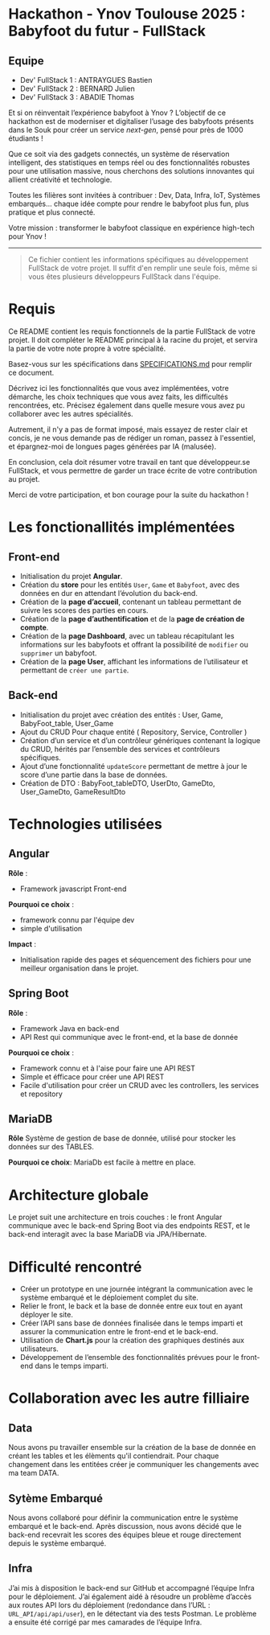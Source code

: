 # Hackathon - Ynov Toulouse 2025 : Babyfoot du futur - FullStack

## Equipe

- Dev' FullStack 1 : ANTRAYGUES Bastien
- Dev' FullStack 2 : BERNARD Julien
- Dev' FullStack 3 : ABADIE Thomas

Et si on réinventait l’expérience babyfoot à Ynov ? L’objectif de ce hackathon est de moderniser et digitaliser l’usage des babyfoots présents dans le Souk pour créer un service _next-gen_, pensé pour près de 1000 étudiants !

Que ce soit via des gadgets connectés, un système de réservation intelligent, des statistiques en temps réel ou des fonctionnalités robustes pour une utilisation massive, nous cherchons des solutions innovantes qui allient créativité et technologie.

Toutes les filières sont invitées à contribuer : Dev, Data, Infra, IoT, Systèmes embarqués… chaque idée compte pour rendre le babyfoot plus fun, plus pratique et plus connecté.

Votre mission : transformer le babyfoot classique en expérience high-tech pour Ynov !

---

> Ce fichier contient les informations spécifiques au développement FullStack de votre projet. Il suffit d'en remplir une seule fois, même si vous êtes plusieurs développeurs FullStack dans l'équipe.

# Requis

Ce README contient les requis fonctionnels de la partie FullStack de votre projet. Il doit compléter le README principal à la racine du projet, et servira la partie de votre note propre à votre spécialité.

Basez-vous sur les spécifications dans [SPECIFICATIONS.md](../SPECIFICATIONS.md) pour remplir ce document.

Décrivez ici les fonctionnalités que vous avez implémentées, votre démarche, les choix techniques que vous avez faits, les difficultés rencontrées, etc. Précisez également dans quelle mesure vous avez pu collaborer avec les autres spécialités.

Autrement, il n'y a pas de format imposé, mais essayez de rester clair et concis, je ne vous demande pas de rédiger un roman, passez à l'essentiel, et épargnez-moi de longues pages générées par IA (malusée).

En conclusion, cela doit résumer votre travail en tant que développeur.se FullStack, et vous permettre de garder un trace écrite de votre contribution au projet.

Merci de votre participation, et bon courage pour la suite du hackathon !

# Les fonctionallités implémentées

## Front-end
- Initialisation du projet **Angular**.
- Création du **store** pour les entités `User`, `Game` et `Babyfoot`, avec des données en dur en attendant l’évolution du back-end.
- Création de la **page d’accueil**, contenant un tableau permettant de suivre les scores des parties en cours.
- Création de la **page d’authentification** et de la **page de création de compte**.
- Création de la **page Dashboard**, avec un tableau récapitulant les informations sur les babyfoots et offrant la possibilité de `modifier` ou `supprimer` un babyfoot.
- Création de la **page User**, affichant les informations de l’utilisateur et permettant de `créer une partie`.

## Back-end
- Initialisation du projet avec création des entités : User, Game, BabyFoot_table, User_Game
- Ajout du CRUD Pour chaque entité ( Repository, Service, Controller )
- Création d’un service et d’un contrôleur génériques contenant la logique du CRUD, hérités par l’ensemble des services et contrôleurs spécifiques.
- Ajout d’une fonctionnalité `updateScore` permettant de mettre à jour le score d’une partie dans la base de données.
- Création de DTO : BabyFoot_tableDTO, UserDto, GameDto, User_GameDto, GameResultDto

# Technologies utilisées

## Angular

**Rôle** :
- Framework javascript Front-end

**Pourquoi ce choix** :
- framework connu par l'équipe dev
- simple d'utilisation

**Impact** :
- Initialisation rapide des pages et séquencement des fichiers pour une meilleur organisation dans le projet.

## Spring Boot
**Rôle** :
- Framework Java en back-end
- API Rest qui communique avec le front-end, et la base de donnée

**Pourquoi ce choix** :
- Framework connu et à l'aise pour faire une API REST
- Simple et éfficace pour créer une API REST
- Facile d'utilisation pour créer un CRUD avec les controllers, les services et repository

## MariaDB
**Rôle**
Système de gestion de base de donnée, utilisé pour stocker les données sur des TABLES.

**Pourquoi ce choix**: 
MariaDb est facile à mettre en place.

# Architecture globale

Le projet suit une architecture en trois couches : le front Angular communique avec le back-end Spring Boot via des endpoints REST, et le back-end interagit avec la base MariaDB via JPA/Hibernate.

# Difficulté rencontré
- Créer un prototype en une journée intégrant la communication avec le système embarqué et le déploiement complet du site.
- Relier le front, le back et la base de donnée entre eux tout en ayant déployer le site.
- Créer l’API sans base de données finalisée dans le temps imparti et assurer la communication entre le front-end et le back-end.
- Utilisation de **Chart.js** pour la création des graphiques destinés aux utilisateurs.
- Développement de l’ensemble des fonctionnalités prévues pour le front-end dans le temps imparti.

# Collaboration avec les autre filliaire

## Data
Nous avons pu travailler ensemble sur la création de la base de donnée en créant les tables et les élèments qu'il contiendrait. Pour chaque changement dans les entitées créer je communiquer les changements avec ma team DATA.

## Sytème Embarqué
Nous avons collaboré pour définir la communication entre le système embarqué et le back-end. Après discussion, nous avons décidé que le back-end recevrait les scores des équipes bleue et rouge directement depuis le système embarqué.

## Infra
J’ai mis à disposition le back-end sur GitHub et accompagné l’équipe Infra pour le déploiement. J’ai également aidé à résoudre un problème d’accès aux routes API lors du déploiement (redondance dans l’URL : `URL_API/api/api/user`), en le détectant via des tests Postman. Le problème a ensuite été corrigé par mes camarades de l’équipe Infra.